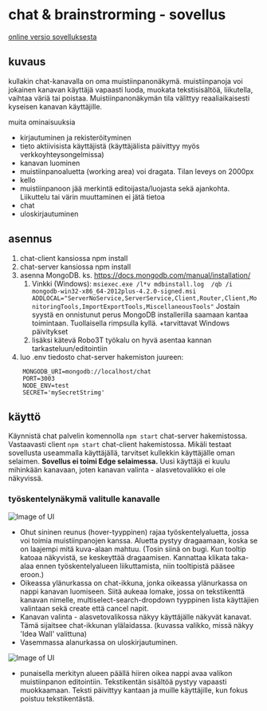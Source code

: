 # chat & brainstrorming - sovellus

[online versio sovelluksesta](https://dry-dusk-03720.herokuapp.com/)

## kuvaus
kullakin chat-kanavalla on oma muistiinpanonäkymä. muistiinpanoja voi jokainen kanavan käyttäjä vapaasti luoda, muokata tekstisisältöä,
liikutella, vaihtaa väriä tai poistaa. Muistiinpanonäkymän tila välittyy reaaliaikaisesti kyseisen kanavan käyttäjille.

muita ominaisuuksia
* kirjautuminen ja rekisteröityminen
* tieto aktiivisista käyttäjistä (käyttäjälista päivittyy myös verkkoyhteysongelmissa)
* kanavan luominen
* muistiinpanoaluetta (working area) voi dragata. Tilan leveys on 2000px
* kello
* muistiinpanoon jää merkintä editoijasta/luojasta sekä ajankohta. Liikuttelu tai värin muuttaminen ei jätä tietoa
* chat
* uloskirjautuminen

## asennus
1. chat-client kansiossa npm install
1. chat-server kansiossa npm install
1. asenna MongoDB. ks. https://docs.mongodb.com/manual/installation/
   1. Vinkki (Windows): `msiexec.exe /l*v mdbinstall.log  /qb /i mongodb-win32-x86_64-2012plus-4.2.0-signed.msi ADDLOCAL="ServerNoService,ServerService,Client,Router,Client,MonitoringTools,ImportExportTools,MiscellaneousTools"` Jostain syystä en onnistunut perus MongoDB installerilla saamaan kantaa toimintaan. Tuollaisella rimpsulla kyllä. +tarvittavat Windows päivitykset
   1. lisäksi kätevä Robo3T työkalu on hyvä asentaa kannan tarkasteluun/editointiin
1. luo .env tiedosto chat-server hakemiston juureen:
```
    MONGODB_URI=mongodb://localhost/chat
    PORT=3003
    NODE_ENV=test
    SECRET='mySecretStrimg'
```

## käyttö
Käynnistä chat palvelin komennolla `npm start` chat-server hakemistossa. Vastaavasti client `npm start` chat-client hakemistossa. Mikäli testaat sovellusta useammalla käyttäjällä, tarvitset kullekkin käyttäjälle oman selaimen. **Sovellus ei toimi Edge selaimessa.** Uusi käyttäjä ei kuulu mihinkään kanavaan, joten kanavan valinta - alasvetovalikko ei ole näkyvissä.

### työskentelynäkymä valitulle kanavalle

![Image of UI](https://github.com/altrangaj/FULLSTACK_HARJOITUSTYO/blob/master/images/UI.png)

* Ohut sininen reunus (hover-tyyppinen) rajaa työskentelyaluetta, jossa voi toimia muistiinpanojen kanssa. Aluetta pystyy dragaamaan, koska se on laajempi mitä kuva-alaan mahtuu. (Tosin siinä on bugi. Kun tooltip katoaa näkyvistä, se keskeyttää dragaamisen. Kannattaa klikata taka-alaa ennen työskentelyalueen liikuttamista, niin tooltipistä pääsee eroon.)
* Oikeassa ylänurkassa on chat-ikkuna, jonka oikeassa ylänurkassa on nappi kanavan luomiseen. Siitä aukeaa lomake, jossa on tekstikenttä kanavan nimelle, multiselect-search-dropdown tyyppinen lista käyttäjien valintaan sekä create että cancel napit.
* Kanavan valinta - alasvetovalikossa näkyy käyttäjälle näkyvät kanavat. Tämä sijaitsee chat-ikkunan ylälaidassa. (kuvassa valikko, missä näkyy 'Idea Wall' valittuna)
* Vasemmassa alanurkassa on uloskirjautuminen.

![Image of UI](https://github.com/altrangaj/FULLSTACK_HARJOITUSTYO/blob/master/images/note.jpg)

* punaisella merkityn alueen päällä hiiren oikea nappi avaa valikon muistiinpanon editointiin. Tekstikentän sisältöä pystyy vapaasti muokkaamaan. Teksti päivittyy kantaan ja muille käyttäjille, kun fokus poistuu tekstikentästä.

